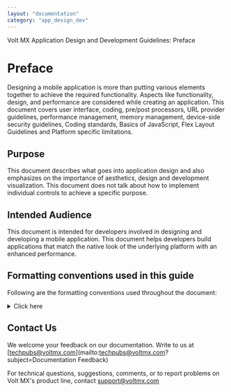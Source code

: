```yaml
---
layout: "documentation"
category: "app_design_dev"
---
```

                           

Volt MX Application Design and Development Guidelines: Preface

Preface
=======

Designing a mobile application is more than putting various elements together to achieve the required functionality. Aspects like functionality, design, and performance are considered while creating an application. This document covers user interface, coding, pre/post processors, URL provider guidelines, performance management, memory management, device-side security guidelines, Coding standards, Basics of JavaScript, Flex Layout Guidelines and Platform specific limitations.

Purpose
-------

This document describes what goes into application design and also emphasizes on the importance of aesthetics, design and development visualization. This document does not talk about how to implement individual controls to achieve a specific purpose.

Intended Audience
-----------------

This document is intended for developers involved in designing and developing a mobile application. This document helps developers build applications that match the native look of the underlying platform with an enhanced performance.

Formatting conventions used in this guide
-----------------------------------------

Following are the formatting conventions used throughout the document:


<details close markdown="block"><summary>Click here</summary>
    
| Conventions | Explanation |
| --- | --- |
| Monospace | User input text, system prompts, and responses File path Commands Program code File names |
| _Italic_ | Emphasis Names of books and documents New terminology |
| **Bold** | Windows Menus Buttons Icons Fields Tabs Folders |
| [URL](http://a/) | Active link to a URL. |
| _Note_ | Provides helpful hints or additional information. |
| _Important_ | Highlights actions or information that might cause problems to systems or data. |

</details>

Contact Us
----------

We welcome your feedback on our documentation. Write to us at [techpubs@voltmx.com](mailto:techpubs@voltmx.com?subject=Documentation Feedback)

For technical questions, suggestions, comments, or to report problems on Volt MX's product line, contact [support@voltmx.com](mailto:prodsupport@voltmx.com)
